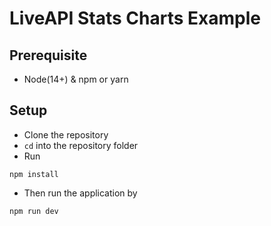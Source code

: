 # LiveAPI Stats Charts Example

## Prerequisite
- Node(14+) & npm or yarn

## Setup
- Clone the repository
- `cd` into the repository folder
- Run 
```
npm install
```
- Then run the application by
```
npm run dev
```

